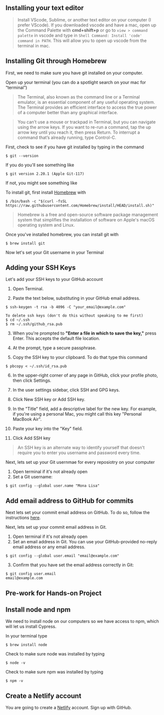 ## Installing your text editor
> Install VScode, Sublime, or another text editor on your computer (I prefer VScode). If you downloaded vscode and have a mac, open up the Command Palette with **cmd+shift+p** or go to ```view > command palette``` in vscode and type in ```Shell Command: Install 'code' command in PATH```. This will allow you to open up vscode from the terminal in mac.

## Installing Git through Homebrew
First, we need to make sure you have git installed on your computer.

Open up your terminal (you can do a spotlight search on your mac for “terminal”)

>The Terminal, also known as the command line or a Terminal emulator, is an essential component of any useful operating system. The Terminal provides an efficient interface to access the true power of a computer better than any graphical interface.

>You can’t use a mouse or trackpad in Terminal, but you can navigate using the arrow keys. If you want to re-run a command, tap the up arrow key until you reach it, then press Return. To interrupt a command that’s already running, type Control-C.

First, check to see if you have git installed by typing in the command 

    $ git --version

If you do you'll see something like

    $ git version 2.20.1 (Apple Git-117)

If not, you might see something like

To install git, first install [Homebrew](https://brew.sh/) with 

    $ /bin/bash -c "$(curl -fsSL https://raw.githubusercontent.com/Homebrew/install/HEAD/install.sh)"

> Homebrew is a free and open-source software package management system that simplifies the installation of software on Apple's macOS operating system and Linux.

Once you've installed homebrew, you can install git with
    
    $ brew install git

Now let's set your Git username in your Terminal


## Adding your SSH Keys
Let's add your SSH keys to your GitHub account


1. Open Terminal.

2. Paste the text below, substituting in your GitHub email address.
```
$ ssh-keygen -t rsa -b 4096 -C "your_email@example.com"
    
To delete ssh keys (don't do this without speaking to me first)
$ cd ~/.ssh
$ rm ~/.ssh/github_rsa.pub
```
3. When you're prompted to **"Enter a file in which to save the key,"** press Enter. This accepts the default file location.

4. At the prompt, type a secure passphrase.

5. Copy the SSH key to your clipboard. To do that type this command
```
$ pbcopy < ~/.ssh/id_rsa.pub
```

6. In the upper-right corner of any page in GitHub, click your profile photo, then click Settings.

7. In the user settings sidebar, click SSH and GPG keys.

8. Click New SSH key or Add SSH key.

9. In the "Title" field, add a descriptive label for the new key. For example, if you're using a personal Mac, you might call this key "Personal MacBook Air".

10. Paste your key into the "Key" field.

11. Click Add SSH key

> An SSH key is an alternate way to identify yourself that doesn't require you to enter you username and password every time.

Next, lets set up your Git usernmae for every reposiotry on your computer

1. Open terminal if it's not already open
2. Set a Git username:
````
$ git config --global user.name "Mona Lisa"
````
## Add email address to GitHub for commits
Next lets set your commit email address on GitHub. To do so, follow the instructions [here](https://docs.github.com/en/free-pro-team@latest/github/setting-up-and-managing-your-github-user-account/setting-your-commit-email-address#setting-your-commit-email-address-on-github).

Next, lets set up your commit email address in Git. 

1. Open terminal if it's not already open
2. Set an email address in Git. You can use your GitHub-provided no-reply email address or any email address.
````
$ git config --global user.email "email@example.com"
````
3. Confirm that you have set the email address correctly in Git:
```
$ git config user.email
email@example.com
```

## Pre-work for Hands-on Project

<h2> Install node and npm </h2> 

We need to install node on our computers so we have access to npm, which will let us install Cypress. 

In your terminal type

    $ brew install node

Check to make sure node was installed by typing

    $ node -v

Check to make sure npm was installed by typing

    $ npm -v

<h2> Create a Netlify account </h2>

You are going to create a [Netlify](https://www.netlify.com/) account. Sign up with GitHub.

